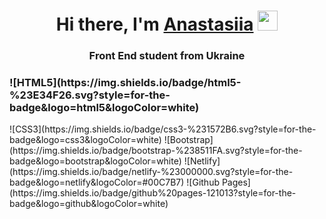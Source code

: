 <!DOCTYPE html>
<html lang="en">
<head>
    <meta charset="UTF-8">
    <meta name="viewport" content="width=device-width, initial-scale=1.0">
    <title>Document</title>
</head>
<body>
    <h1 align="center">Hi there, I'm <a href="https://laskaridi.netlify.app" target="_blank">Anastasiia</a> 
        <img src="https://github.com/blackcater/blackcater/raw/main/images/Hi.gif" height="32"/></h1>
        <h3 align="center">Front End student from Ukraine</h3>
        <h3>![HTML5](https://img.shields.io/badge/html5-%23E34F26.svg?style=for-the-badge&logo=html5&logoColor=white)</h3>
        ![CSS3](https://img.shields.io/badge/css3-%231572B6.svg?style=for-the-badge&logo=css3&logoColor=white)
        ![Bootstrap](https://img.shields.io/badge/bootstrap-%238511FA.svg?style=for-the-badge&logo=bootstrap&logoColor=white)
        ![Netlify](https://img.shields.io/badge/netlify-%23000000.svg?style=for-the-badge&logo=netlify&logoColor=#00C7B7)
        ![Github Pages](https://img.shields.io/badge/github%20pages-121013?style=for-the-badge&logo=github&logoColor=white)
</body>
</html>